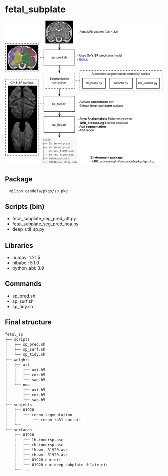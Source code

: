 # fetal_subplate
<div align="center">
<img src="subplate.pdf">
</div>

## Package
```shell
. milton.candela/pkgs/sp_pkg
```

## Scripts (bin)
- fetal_subplate_seg_pred_att.py
- fetal_subplate_seg_pred_noa.py
- deep_util_sp.py

## Libraries
- numpy: 1.21.5
- nibabel: 5.1.0
- python_abi: 3.9

## Commands
- sp_pred.sh
- sp_surf.sh
- sp_tidy.sh

## Final structure

```shell
fetal_sp
├── scripts
│   ├── sp_pred.sh
│   ├── sp_surf.sh
│   └── sp_tidy.sh
├── weights
│   ├── att
│   │   ├── axi.h5
│   │   ├── cor.h5
│   │   └── sag.h5
│   └── noa
│       ├── axi.h5
│       ├── cor.h5
│       └── sag.h5
├── subjects
│   ├── 01920
│   │   └── recon_segmentation
│   │       └── recon_to31_nuc.nii
│   └── ...
└── surfaces
    ├── 01920
    │   ├── lh.innersp.asc
    │   ├── rh.innersp.asc
    │   ├── lh.wm._81920.asc
    │   ├── rh.wm._81920.asc
    │   ├── 01920_nuc.nii
    │   └── 01920_nuc_deep_subplate_dilate.nii
    └── ...
```
